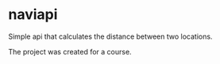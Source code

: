 # naviapi

Simple api that calculates the distance between two locations.

The project was created for a course.
